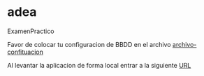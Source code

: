 # adea
ExamenPractico


Favor de colocar tu configuracion de BBDD en el archivo
[archivo-confituacion](./src/main/resources/application-dev.properties)

Al levantar la aplicacion de forma local entrar a la siguiente 
[URL](http://localhost:8080/adea/examen)